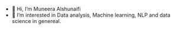 - 👋 Hi, I’m Muneera Alshunaifi
- 👀 I’m interested in Data analysis, Machine learning, NLP and data science in genereal.

<!---
MuneeraSH/MuneeraSH is a ✨ special ✨ repository because its `README.md` (this file) appears on your GitHub profile.
You can click the Preview link to take a look at your changes.
--->
